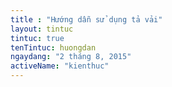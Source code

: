 ```yaml
---
title : "Hướng dẫn sử dụng tả vải"
layout: tintuc
tintuc: true
tenTintuc: huongdan
ngaydang: "2 tháng 8, 2015"
activeName: "kienthuc"
---
```


